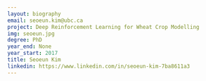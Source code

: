 ```yaml
---
layout: biography
email: seoeun.kim@ubc.ca
project: Deep Reinforcement Learning for Wheat Crop Modelling
img: seoeun.jpg
degree: PhD
year_end: None
year_start: 2017
title: Seoeun Kim
linkedin: https://www.linkedin.com/in/seoeun-kim-7ba8611a3
---
```

